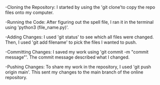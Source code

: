 -Cloning the Repository: I started by using the 'git clone'to copy the repo files onto my computer.

-Running the Code: After figuring out the spell file, I ran it in the terminal using 'python3     (file_name.py)'.

-Adding Changes: I used 'git status' to see which all files were changed. Then, I used 'git add filename' to pick the files I wanted to push.

-Committing Changes: I saved my work using 'git commit -m "commit message"'. The commit message described what I changed.

-Pushing Changes: To share my work in the repository, I used 'git push origin main'. This sent my changes to the main branch of the online repository.


